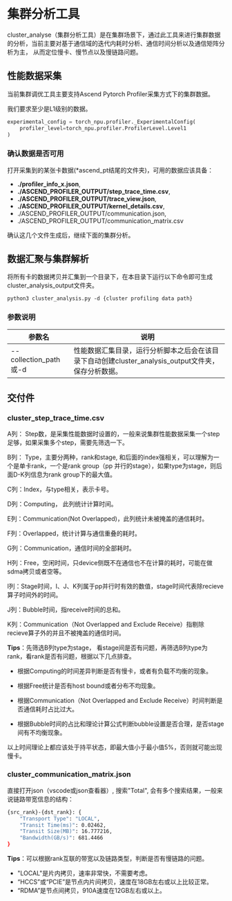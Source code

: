 # 集群分析工具
cluster_analyse（集群分析工具）是在集群场景下，通过此工具来进行集群数据的分析，当前主要对基于通信域的迭代内耗时分析、通信时间分析以及通信矩阵分析为主， 从而定位慢卡、慢节点以及慢链路问题。

## 性能数据采集
当前集群调优工具主要支持Ascend Pytorch Profiler采集方式下的集群数据。

我们要求至少是L1级别的数据。
```python
experimental_config = torch_npu.profiler._ExperimentalConfig(
    profiler_level=torch_npu.profiler.ProfilerLevel.Level1
)
```
### 确认数据是否可用

打开采集到的某张卡数据(*ascend_pt结尾的文件夹)，可用的数据应该具备：

- **./profiler_info_x.json**,
- **./ASCEND_PROFILER_OUTPUT/step_trace_time.csv**,
- **./ASCEND_PROFILER_OUTPUT/trace_view.json**,
- **./ASCEND_PROFILER_OUTPUT/kernel_details.csv**, 
- ./ASCEND_PROFILER_OUTPUT/communication.json,
- ./ASCEND_PROFILER_OUTPUT/communication_matrix.csv

确认这几个文件生成后，继续下面的集群分析。

## 数据汇聚与集群解析

将所有卡的数据拷贝并汇集到一个目录下，在本目录下运行以下命令即可生成cluster_analysis_output文件夹。

```shell
python3 cluster_analysis.py -d {cluster profiling data path}
```
### 参数说明

|           参数名        |                     说明                 |
| ----------------------  | --------------------------------------- |
| --collection_path或-d  | 性能数据汇集目录，运行分析脚本之后会在该目录下自动创建cluster_analysis_output文件夹，保存分析数据。 |

## 交付件

### cluster_step_trace_time.csv

A列： Step数，是采集性能数据时设置的，一般来说集群性能数据采集一个step足够，如果采集多个step，需要先筛选一下。

B列： Type，主要分两种，rank和stage, 和后面的index强相关，可以理解为一个是单卡rank，一个是rank group（pp 并行的stage），如果type为stage，则后面D-K列信息为rank group下的最大值。

C列：Index，与type相关，表示卡号。

D列：Computing， 此列统计计算时间。

E列：Communication(Not Overlapped)，此列统计未被掩盖的通信耗时。

F列：Overlapped，统计计算与通信重叠的耗时。

G列：Communication，通信时间的全部耗时。

H列：Free，空闲时间，只device侧既不在通信也不在计算的耗时，可能在做sdma拷贝或者空等。

I列：Stage时间，I、J、K列属于pp并行时有效的数值，stage时间代表除recieve算子时间外的时间。

J列：Bubble时间，指receive时间的总和。

K列：Communication（Not Overlapped and Exclude Receive）指剔除recieve算子外的并且不被掩盖的通信时间。

**Tips**：先筛选B列type为stage， 看stage间是否有问题，再筛选B列type为rank，看rank是否有问题，根据以下几点排查。

* 根据Computing的时间差异判断是否有慢卡，或者有负载不均衡的现象。

* 根据Free统计是否有host bound或者分布不均现象。

* 根据Communication（Not Overlapped and Exclude Receive）时间判断是否通信耗时占比过大。

* 根据Bubble时间的占比和理论计算公式判断bubble设置是否合理，是否stage间有不均衡现象。

以上时间理论上都应该处于持平状态，即最大值小于最小值5%，否则就可能出现慢卡。

### cluster_communication_matrix.json

直接打开json（vscode或json查看器）, 搜索"Total", 会有多个搜索结果，一般来说链路带宽信息的结构：

```bash
{src_rank}-{dst_rank}: {
    "Transport Type": "LOCAL",
    "Transit Time(ms)": 0.02462,
    "Transit Size(MB)": 16.777216,
    "Bandwidth(GB/s)": 681.4466
}
```
**Tips**：可以根据rank互联的带宽以及链路类型，判断是否有慢链路的问题。

- "LOCAL"是片内拷贝，速率非常快，不需要考虑。
- “HCCS”或“PCIE”是节点内片间拷贝，速度在18GB左右或以上比较正常。
- “RDMA”是节点间拷贝，910A速度在12GB左右或以上。
